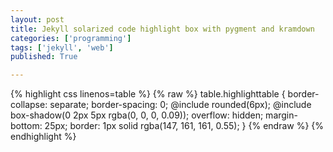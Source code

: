 ```yaml
---
layout: post
title: Jekyll solarized code highlight box with pygment and kramdown
categories: ['programming']
tags: ['jekyll', 'web']
published: True

---
```


{% highlight css linenos=table %}
{% raw %}
table.highlighttable {
  border-collapse: separate;
  border-spacing: 0;
  @include rounded(6px);
  @include box-shadow(0 2px 5px rgba(0, 0, 0, 0.09));
  overflow: hidden;
  margin-bottom: 25px;
  border: 1px solid rgba(147, 161, 161, 0.55);
}
{% endraw %}
{% endhighlight %}

